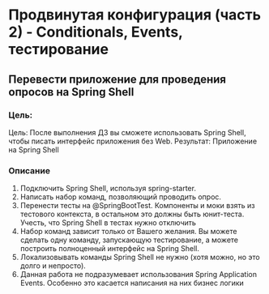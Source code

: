 # Продвинутая конфигурация (часть 2) - Conditionals, Events, тестирование

## Перевести приложение для проведения опросов на Spring Shell

### Цель:
Цель: После выполнения ДЗ вы сможете использовать Spring Shell, чтобы писать интерфейс приложения без Web.
Результат: Приложение на Spring Shell

### Описание
1. Подключить Spring Shell, используя spring-starter.
2. Написать набор команд, позволяющий проводить опрос.
3. Перенести тесты на @SpringBootTest. Компоненты и моки взять из тестового контекста, в остальном это должны быть юнит-теста. Учесть, что Spring Shell в тестах нужно отключить
4. Набор команд зависит только от Вашего желания. Вы можете сделать одну команду, запускающую тестирование, а можете построить полноценный интерфейс на Spring Shell.
5. Локализовывать команды Spring Shell не нужно (хотя можно, но это долго и непросто).
6. Данная работа не подразумевает использования Spring Application Events. Особенно это касается написания на них бизнес логики

